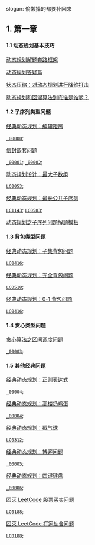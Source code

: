 
slogan: 偷懒掉的都要补回来

## 1. 第一章

#### 1.1 动态规划基本技巧

[动态规划解题套路框架](https://mp.weixin.qq.com/s?__biz=MzAxODQxMDM0Mw==&mid=2247484731&idx=1&sn=f1db6dee2c8e70c42240aead9fd224e6&chksm=9bd7fb33aca07225bee0b23a911c30295e0b90f393af75eca377caa4598ffb203549e1768336&scene=21#wechat_redirect)

[动态规划答疑篇](https://mp.weixin.qq.com/s?__biz=MzAxODQxMDM0Mw==&mid=2247484832&idx=1&sn=44ad2505ac5c276bf36eea1c503b78c3&chksm=9bd7fba8aca072be32f66e6c39d76ef4e91bdbf4ef993014d4fee82896687ad61da4f4fc4eda&scene=21#wechat_redirect)

[状态压缩：对动态规划进行降维打击](https://mp.weixin.qq.com/s?__biz=MzAxODQxMDM0Mw==&mid=2247485824&idx=1&sn=09caa56172729cf8cf1b53089e8dee55&chksm=9bd7f788aca07e9e4149f384ec5e279adadec75a2828a76066c56b4789209fb1cd54f9e63f9d&scene=21#wechat_redirect)

[动态规划和回溯算法到底谁是谁爹？](https://mp.weixin.qq.com/s?__biz=MzAxODQxMDM0Mw==&mid=2247485700&idx=1&sn=433fc5ec5e03a86064d458320332a688&chksm=9bd7f70caca07e1aad658333ac05df501796862a418d8f856b12bb6ca73a924552901ec86d9b&scene=21#wechat_redirect)

#### 1.2 子序列类型问题

[经典动态规划：编辑距离](https://mp.weixin.qq.com/s?__biz=MzAxODQxMDM0Mw==&mid=2247484731&idx=3&sn=aa642cbf670feee73e20428775dff0b5&chksm=9bd7fb33aca0722568ab71ead8d23e3a9422515800f0587ff7c6ef93ad45b91b9e9920d8728e&scene=21#wechat_redirect)

[`_00000`](./LCNOT/_00000.java); 

[信封嵌套问题](https://mp.weixin.qq.com/s?__biz=MzAxODQxMDM0Mw==&mid=2247484494&idx=1&sn=0e90d7fbf812fd1f4c408b5cc5fdf8c6&chksm=9bd7fa46aca07350f626e2365d9f71545aa304725b7122b5a44bcfd90cf0506c9036201f3b38&scene=21#wechat_redirect)

[`_00001`](./LCNOT/_00001.java); [`_00002`](./LCNOT/_00002.java); 

[动态规划设计：最大子数组](https://mp.weixin.qq.com/s?__biz=MzAxODQxMDM0Mw==&mid=2247485355&idx=1&sn=17a59704a657b4880dffb54c40ad730e&chksm=9bd7f9a3aca070b53c3f74c9d0a1074ae1e615699fd3b977b8134d486106e62fb28cdf59cb52&scene=21#wechat_redirect)

[`LC0053`](./LC0053.java); 

[经典动态规划：最长公共子序列](https://mp.weixin.qq.com/s?__biz=MzAxODQxMDM0Mw==&mid=2247487860&idx=1&sn=f5759ae4f22f966db8ed5a85821edd34&chksm=9bd7ef7caca0666a628fe838dee6d5da44b05eadf01fd7e87fcef813430c8e6dc3eb3c23e15f&scene=21#wechat_redirect)

[`LC1143`](./LC1143.java); [`LC0583`](./LC0583.java); 

[动态规划之子序列问题解题模板](https://mp.weixin.qq.com/s?__biz=MzAxODQxMDM0Mw==&mid=2247484666&idx=1&sn=e3305be9513eaa16f7f1568c0892a468&chksm=9bd7faf2aca073e4f08332a706b7c10af877fee3993aac4dae86d05783d3d0df31844287104e&scene=21#wechat_redirect)

#### 1.3 背包类型问题

[经典动态规划：子集背包问题](https://mp.weixin.qq.com/s?__biz=MzAxODQxMDM0Mw==&mid=2247485103&idx=1&sn=8a9752e18ed528e5c18d973dcd134260&chksm=9bd7f8a7aca071b14c736a30ef7b23b80914c676414b01f8269808ef28da48eb13e90a432fff&scene=21#wechat_redirect)

[`LC0416`](../_0/LC0416.java); 

[经典动态规划：完全背包问题](https://mp.weixin.qq.com/s?__biz=MzAxODQxMDM0Mw==&mid=2247485124&idx=1&sn=52068c8000b90a7a972dbd04658d79b7&chksm=9bd7f8ccaca071da66d3c9e567ab49b27c711db154c2f297f55fcd7c3c1156afa37b0ad60555&scene=21#wechat_redirect)

[`LC0518`](../_0/LC0518.java); 

[经典动态规划：0-1 背包问题](https://mp.weixin.qq.com/s?__biz=MzAxODQxMDM0Mw==&mid=2247485064&idx=1&sn=550705eb67f5e71487c8b218382919d6&chksm=9bd7f880aca071962a5a17d0f85d979d6f0c5a5ce32c84b8fee88e36d451f9ccb3bb47b88f78&scene=21#wechat_redirect)

[`LC0416`](../_0/LC0416.java); 

#### 1.4 贪心类型问题

[贪心算法之区间调度问题](https://mp.weixin.qq.com/s?__biz=MzAxODQxMDM0Mw==&mid=2247484493&idx=1&sn=1615b8a875b770f25875dab54b7f0f6f&chksm=9bd7fa45aca07353a347b7267aaab78b81502cf7eb60d0510ca9109d3b9c0a1d9dda10d99f50&scene=21#wechat_redirect)

[`_00003`](./LCNOT/_00003.java); 

#### 1.5 其他经典问题

[经典动态规划：正则表达式](https://mp.weixin.qq.com/s?__biz=MzAxODQxMDM0Mw==&mid=2247484513&idx=1&sn=e5fc3cce76c1b916195e1793122c28b8&chksm=9bd7fa69aca0737fe704ea5c6da28f47b9e3f0961df2eb40ef93a7d507ace8def1a18d013515&scene=21#wechat_redirect)

[`_00004`](./LCNOT/_00004.java); 

[经典动态规划：高楼扔鸡蛋](https://mp.weixin.qq.com/s?__biz=MzAxODQxMDM0Mw==&mid=2247484675&idx=1&sn=4a4ac1c0f1279530b42fedacc6cca6e6&chksm=9bd7fb0baca0721dda1eaa1d00b9a520672dc9d5c3be762eeca869be35d7ce232922ba8e928b&scene=21#wechat_redirect)

[`_00004`](./LCNOT/_00004.java); 

[经典动态规划：戳气球](https://mp.weixin.qq.com/s?__biz=MzAxODQxMDM0Mw==&mid=2247485172&idx=1&sn=b860476b205b04f960ea0de6f70d3553&chksm=9bd7f8fcaca071eaeb934ae5573e550699f95e0491c89bafa1c298b852b1f6fc19796ab7ef84&scene=21#wechat_redirect)

[`LC0312`](./LC0312.java); 

[经典动态规划：博弈问题](https://mp.weixin.qq.com/s?__biz=MzAxODQxMDM0Mw==&mid=2247484731&idx=4&sn=83fdd556c0d7c638b7a0df72129c0268&chksm=9bd7fb33aca07225f0528761352f1767de44debe2bf5210245f3d2d17b7ec23a70ef574505ef&scene=21#wechat_redirect)

[`_00005`](./LCNOT/_00005.java); 

[经典动态规划：四键键盘](https://mp.weixin.qq.com/s?__biz=MzAxODQxMDM0Mw==&mid=2247484469&idx=1&sn=e8d321c8ad62483874a997e9dd72da8f&chksm=9bd7fa3daca0732b316aa0afa58e70357e1cb7ab1fe0855d06bc4a852abb1b434c01c7dd19d6&scene=21#wechat_redirect)

[`_00006`](./LCNOT/_00006.java); 

[团灭 LeetCode 股票买卖问题](https://mp.weixin.qq.com/s?__biz=MzAxODQxMDM0Mw==&mid=2247484508&idx=1&sn=42cae6e7c5ccab1f156a83ea65b00b78&chksm=9bd7fa54aca07342d12ae149dac3dfa76dc42bcdd55df2c71e78f92dedbbcbdb36dec56ac13b&scene=21#wechat_redirect)

[`LC0188`](../_0/LC0188.java);

[团灭 LeetCode 打家劫舍问题](https://mp.weixin.qq.com/s?__biz=MzAxODQxMDM0Mw==&mid=2247484800&idx=1&sn=1016975b9e8df0b8f6df996a5fded0af&chksm=9bd7fb88aca0729eb2d450cca8111abd8f861236b04125ce556171cb520e298ddec4d90823b3&scene=21#wechat_redirect)

[`LC0188`](../_0/LCNOT/_00001.java);



